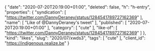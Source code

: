 {
  "date": "2020-07-20T20:19:00+01:00",
  "deleted": false,
  "h": "h-entry",
  "properties": {
    "syndication": [
      "https://twitter.com/DannyDeraney/status/1284541789727162369"
    ],
    "name": [
      "Like of @DannyDeraney's tweet"
    ],
    "published": [
      "2020-07-20T20:19:00+01:00"
    ],
    "category": [
      "cute"
    ],
    "like-of": [
      "https://twitter.com/DannyDeraney/status/1284541789727162369"
    ]
  },
  "kind": "likes",
  "slug": "2020/07/xwds3",
  "tags": [
    "cute"
  ],
  "client_id": "https://indigenous.realize.be"
}
